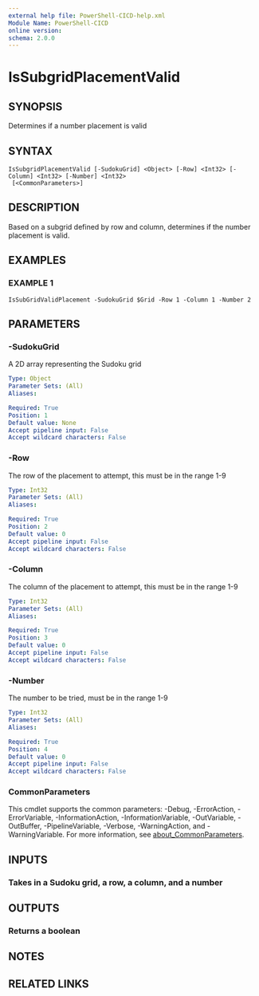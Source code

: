 ```yaml
---
external help file: PowerShell-CICD-help.xml
Module Name: PowerShell-CICD
online version:
schema: 2.0.0
---
```


# IsSubgridPlacementValid

## SYNOPSIS
Determines if a number placement is valid

## SYNTAX

```
IsSubgridPlacementValid [-SudokuGrid] <Object> [-Row] <Int32> [-Column] <Int32> [-Number] <Int32>
 [<CommonParameters>]
```

## DESCRIPTION
Based on a subgrid defined by row and column, determines if the number placement is valid.

## EXAMPLES

### EXAMPLE 1
```
IsSubGridValidPlacement -SudokuGrid $Grid -Row 1 -Column 1 -Number 2
```

## PARAMETERS

### -SudokuGrid
A 2D array representing the Sudoku grid

```yaml
Type: Object
Parameter Sets: (All)
Aliases:

Required: True
Position: 1
Default value: None
Accept pipeline input: False
Accept wildcard characters: False
```

### -Row
The row of the placement to attempt, this must be in the range 1-9

```yaml
Type: Int32
Parameter Sets: (All)
Aliases:

Required: True
Position: 2
Default value: 0
Accept pipeline input: False
Accept wildcard characters: False
```

### -Column
The column of the placement to attempt, this must be in the range 1-9

```yaml
Type: Int32
Parameter Sets: (All)
Aliases:

Required: True
Position: 3
Default value: 0
Accept pipeline input: False
Accept wildcard characters: False
```

### -Number
The number to be tried, must be in the range 1-9

```yaml
Type: Int32
Parameter Sets: (All)
Aliases:

Required: True
Position: 4
Default value: 0
Accept pipeline input: False
Accept wildcard characters: False
```

### CommonParameters
This cmdlet supports the common parameters: -Debug, -ErrorAction, -ErrorVariable, -InformationAction, -InformationVariable, -OutVariable, -OutBuffer, -PipelineVariable, -Verbose, -WarningAction, and -WarningVariable. For more information, see [about_CommonParameters](http://go.microsoft.com/fwlink/?LinkID=113216).

## INPUTS

### Takes in a Sudoku grid, a row, a column, and a number
## OUTPUTS

### Returns a boolean
## NOTES

## RELATED LINKS
